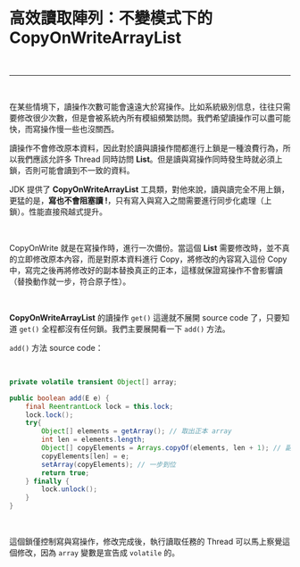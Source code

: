 # 高效讀取陣列：不變模式下的　__CopyOnWriteArrayList__

<br>

---

<br>

在某些情境下，讀操作次數可能會遠遠大於寫操作。比如系統級別信息，往往只需要修改很少次數，但是會被系統內所有模組頻繁訪問。我們希望讀操作可以盡可能快，而寫操作慢一些也沒關西。

讀操作不會修改原本資料，因此對於讀與讀操作間都進行上鎖是一種浪費行為，所以我們應該允許多 Thread 同時訪問 __List__。但是讀與寫操作同時發生時就必須上鎖，否則可能會讀到不一致的資料。

JDK 提供了 __CopyOnWriteArrayList__ 工具類，對他來說，讀與讀完全不用上鎖，更猛的是，__寫也不會阻塞讀 !__，只有寫入與寫入之間需要進行同步化處理（上鎖）。性能直接飛越式提升。

<br>

CopyOnWrite 就是在寫操作時，進行一次備份。當這個 __List__ 需要修改時，並不真的立即修改原本內容，而是對原本資料進行 Copy，將修改的內容寫入這份 Copy 中，寫完之後再將修改好的副本替換真正的正本，這樣就保證寫操作不會影響讀（替換動作就一步，符合原子性）。

<br>

__CopyOnWriteArrayList__ 的讀操作 `get()` 這邊就不展開 source code 了，只要知道 `get()` 全程都沒有任何鎖。我們主要展開看一下 `add()` 方法。

`add()` 方法 source code：

<br>

```java
private volatile transient Object[] array;

public boolean add(E e) {
    final ReentrantLock lock = this.lock;
    lock.lock();
    try{
        Object[] elements = getArray(); // 取出正本 array
        int len = elements.length;
        Object[] copyElements = Arrays.copyOf(elements, len + 1); // 副本長度為正本長度 + 1
        copyElements[len] = e;
        setArray(copyElements); // 一步到位
        return true;
    } finally {
        lock.unlock();
    }
}
```

<br>

這個鎖僅控制寫與寫操作，修改完成後，執行讀取任務的 Thread 可以馬上察覺這個修改，因為 `array` 變數是宣告成 `volatile` 的。